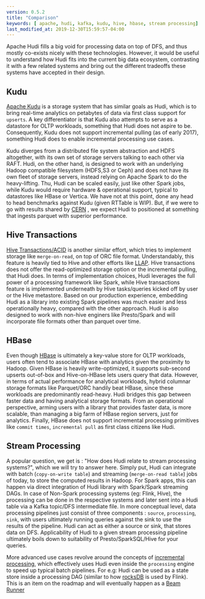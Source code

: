 ```yaml
---
version: 0.5.2
title: "Comparison"
keywords: [ apache, hudi, kafka, kudu, hive, hbase, stream processing]
last_modified_at: 2019-12-30T15:59:57-04:00
---
```


Apache Hudi fills a big void for processing data on top of DFS, and thus mostly co-exists nicely with these technologies. However,
it would be useful to understand how Hudi fits into the current big data ecosystem, contrasting it with a few related systems
and bring out the different tradeoffs these systems have accepted in their design.

## Kudu

[Apache Kudu](https://kudu.apache.org) is a storage system that has similar goals as Hudi, which is to bring real-time analytics on petabytes of data via first
class support for `upserts`. A key differentiator is that Kudu also attempts to serve as a datastore for OLTP workloads, something that Hudi does not aspire to be.
Consequently, Kudu does not support incremental pulling (as of early 2017), something Hudi does to enable incremental processing use cases.


Kudu diverges from a distributed file system abstraction and HDFS altogether, with its own set of storage servers talking to each  other via RAFT.
Hudi, on the other hand, is designed to work with an underlying Hadoop compatible filesystem (HDFS,S3 or Ceph) and does not have its own fleet of storage servers,
instead relying on Apache Spark to do the heavy-lifting. Thu, Hudi can be scaled easily, just like other Spark jobs, while Kudu would require hardware
& operational support, typical to datastores like HBase or Vertica. We have not at this point, done any head to head benchmarks against Kudu (given RTTable is WIP).
But, if we were to go with results shared by [CERN](https://db-blog.web.cern.ch/blog/zbigniew-baranowski/2017-01-performance-comparison-different-file-formats-and-storage-engines) ,
we expect Hudi to positioned at something that ingests parquet with superior performance.


## Hive Transactions

[Hive Transactions/ACID](https://cwiki.apache.org/confluence/display/Hive/Hive+Transactions) is another similar effort, which tries to implement storage like
`merge-on-read`, on top of ORC file format. Understandably, this feature is heavily tied to Hive and other efforts like [LLAP](https://cwiki.apache.org/confluence/display/Hive/LLAP).
Hive transactions does not offer the read-optimized storage option or the incremental pulling, that Hudi does. In terms of implementation choices, Hudi leverages
the full power of a processing framework like Spark, while Hive transactions feature is implemented underneath by Hive tasks/queries kicked off by user or the Hive metastore.
Based on our production experience, embedding Hudi as a library into existing Spark pipelines was much easier and less operationally heavy, compared with the other approach.
Hudi is also designed to work with non-hive enginers like Presto/Spark and will incorporate file formats other than parquet over time.

## HBase

Even though [HBase](https://hbase.apache.org) is ultimately a key-value store for OLTP workloads, users often tend to associate HBase with analytics given the proximity to Hadoop.
Given HBase is heavily write-optimized, it supports sub-second upserts out-of-box and Hive-on-HBase lets users query that data. However, in terms of actual performance for analytical workloads,
hybrid columnar storage formats like Parquet/ORC handily beat HBase, since these workloads are predominantly read-heavy. Hudi bridges this gap between faster data and having
analytical storage formats. From an operational perspective, arming users with a library that provides faster data, is more scalable, than managing a big farm of HBase region servers,
just for analytics. Finally, HBase does not support incremental processing primitives like `commit times`, `incremental pull` as first class citizens like Hudi.

## Stream Processing

A popular question, we get is : "How does Hudi relate to stream processing systems?", which we will try to answer here. Simply put, Hudi can integrate with
batch (`copy-on-write table`) and streaming (`merge-on-read table`) jobs of today, to store the computed results in Hadoop. For Spark apps, this can happen via direct
integration of Hudi library with Spark/Spark streaming DAGs. In case of Non-Spark processing systems (eg: Flink, Hive), the processing can be done in the respective systems
and later sent into a Hudi table via a Kafka topic/DFS intermediate file. In more conceptual level, data processing
pipelines just consist of three components : `source`, `processing`, `sink`, with users ultimately running queries against the sink to use the results of the pipeline.
Hudi can act as either a source or sink, that stores data on DFS. Applicability of Hudi to a given stream processing pipeline ultimately boils down to suitability
of Presto/SparkSQL/Hive for your queries.

More advanced use cases revolve around the concepts of [incremental processing](https://www.oreilly.com/ideas/ubers-case-for-incremental-processing-on-hadoop), which effectively
uses Hudi even inside the `processing` engine to speed up typical batch pipelines. For e.g: Hudi can be used as a state store inside a processing DAG (similar
to how [rocksDB](https://ci.apache.org/projects/flink/flink-docs-release-1.2/ops/state_backends#the-rocksdbstatebackend) is used by Flink). This is an item on the roadmap
and will eventually happen as a [Beam Runner](https://issues.apache.org/jira/browse/HUDI-60)
